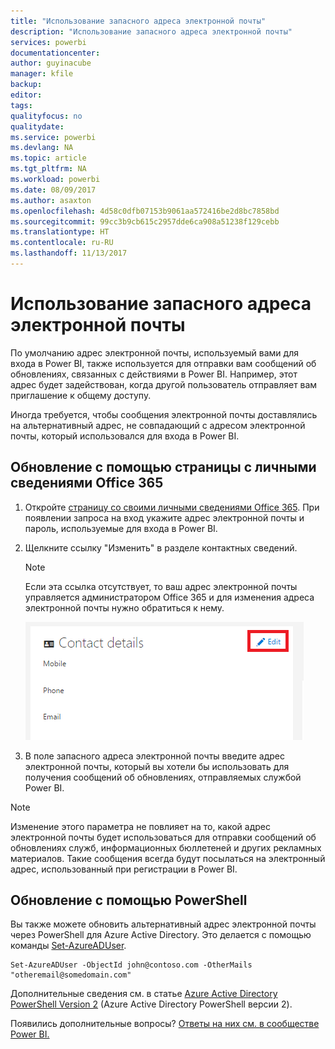 ```yaml
---
title: "Использование запасного адреса электронной почты"
description: "Использование запасного адреса электронной почты"
services: powerbi
documentationcenter: 
author: guyinacube
manager: kfile
backup: 
editor: 
tags: 
qualityfocus: no
qualitydate: 
ms.service: powerbi
ms.devlang: NA
ms.topic: article
ms.tgt_pltfrm: NA
ms.workload: powerbi
ms.date: 08/09/2017
ms.author: asaxton
ms.openlocfilehash: 4d58c0dfb07153b9061aa572416be2d8bc7858bd
ms.sourcegitcommit: 99cc3b9cb615c2957dde6ca908a51238f129cebb
ms.translationtype: HT
ms.contentlocale: ru-RU
ms.lasthandoff: 11/13/2017
---
```

# <a name="using-an-alternate-email-address"></a>Использование запасного адреса электронной почты
По умолчанию адрес электронной почты, используемый вами для входа в Power BI, также используется для отправки вам сообщений об обновлениях, связанных с действиями в Power BI.  Например, этот адрес будет задействован, когда другой пользователь отправляет вам приглашение к общему доступу.

Иногда требуется, чтобы сообщения электронной почты доставлялись на альтернативный адрес, не совпадающий с адресом электронной почты, который использовался для входа в Power BI.

## <a name="updating-through-office-365-personal-info-page"></a>Обновление с помощью страницы с личными сведениями Office 365
1. Откройте [страницу со своими личными сведениями Office 365](https://portal.office.com/account/#personalinfo).  При появлении запроса на вход укажите адрес электронной почты и пароль, используемые для входа в Power BI.
2. Щелкните ссылку "Изменить" в разделе контактных сведений.  
   
   > [!NOTE]
   > Если эта ссылка отсутствует, то ваш адрес электронной почты управляется администратором Office 365 и для изменения адреса электронной почты нужно обратиться к нему.
   > 
   > 
   
   ![](media/service-admin-alternate-email-address-for-power-bi/contact-details.png)
3. В поле запасного адреса электронной почты введите адрес электронной почты, который вы хотели бы использовать для получения сообщений об обновлениях, отправляемых службой Power BI.

> [!NOTE]
> Изменение этого параметра не повлияет на то, какой адрес электронной почты будет использоваться для отправки сообщений об обновлениях служб, информационных бюллетеней и других рекламных материалов.  Такие сообщения всегда будут посылаться на электронный адрес, использованный при регистрации в Power BI.
> 
> 

## <a name="updating-with-powershell"></a>Обновление с помощью PowerShell
Вы также можете обновить альтернативный адрес электронной почты через PowerShell для Azure Active Directory. Это делается с помощью команды [Set-AzureADUser](https://docs.microsoft.com/powershell/module/azuread/set-azureaduser).

```
Set-AzureADUser -ObjectId john@contoso.com -OtherMails "otheremail@somedomain.com"
```

Дополнительные сведения см. в статье [Azure Active Directory PowerShell Version 2](https://docs.microsoft.com/powershell/azure/active-directory/install-adv2) (Azure Active Directory PowerShell версии 2).

Появились дополнительные вопросы? [Ответы на них см. в сообществе Power BI.](http://community.powerbi.com/)

